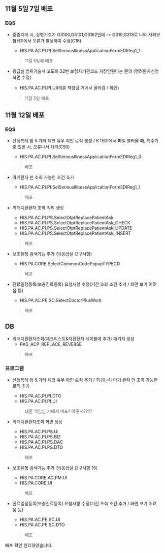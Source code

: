 






## 11월 5일 7일 배포


### EQS

- 중증치매 시, 상병기호가 G3100,G3101,G3182인데 -> G310,G318로 나와 사회보험EDI에서 오류가 발생하여 수정(C18)
    - HIS.PA.AC.PI.PI.SelSeriousIllnessApplicationFormEDIReg1_1
    
    > 11월 5일에 배포


- 응급실 범위기술서 고도화 32번 보험자기관코드 저장안된다는 문의 (행려환자신청 화면 수정)
    - HIS.PA.AC.PI.PI.UI(태훈 책임님 거에서 올라감 / 확인)
    > 11월 5일 배포











## 11월 12일 배포
### EQS
- 산정특례 암 5.기타 체크 유무 확인 로직 생성 / KTEDI에서 파일 불러올 때, 특수기호 있을 시, 오류나서 처리(C50)
    - HIS.PA.AC.PI.PI.SelSeriousIllnessApplicationFormEDIReg1_0
    > 배포

- 아기환자 만 조회 가능한 조건 추가
    - HIS.PA.AC.PI.PI.SelSeriousIllnessApplicationFormEDIReg1_1
    > 배포

- 외래치환환자 조회 쿼리 생성
    - HIS.PA.AC.PI.PS.SelectOtptReplacePatientAsk
    - HIS.PA.AC.PI.PS.SelectOtptReplacePatientAsk_CHECK
    - HIS.PA.AC.PI.PS.SelectOtptReplacePatientAsk_UPDATE
    - HIS.PA.AC.PI.PS.SelectOtptReplacePatientAsk_INSERT
    > 배포

- 보조유형 검색기능 추가 건(응급실 요구사항)
    - HIS.PA.CORE.SelectCommonCodePopupTYPECD
    > 배포

- 진료일정등록(보충진료등록) 요청사항 수정(기간 조회 조건 추가 / 화면 보기 어려움 등)
    - HIS.PA.AC.PE.SC.SelectDoctorPlusWork
    > 배포

## DB
- 외래치환환자조회(체크리스트&치환환자 테이블에 추가) 패키지 생성
    - PKG_ACP_REPLACE_REVERSE
    > 배포



### 프로그램
- 산정특례 암 5.기타 체크 유무 확인 로직 추가 / 희귀난치 아기 환자 만 조회 가능한 로직 추가
    - HIS.PA.AC.PI.PI.DTO
    - HIS.PA.AC.PI.PI.UI
     > 태훈 책임님 거에서 배포? 어떻게????

- 외래치환환자조회 화면 생성
    - HIS.PA.AC.PI.PS.UI
    - HIS.PA.AC.PI.PS.BIZ
    - HIS.PA.AC.PI.PS.DAC
    - HIS.PA.AC.PI.PS.DTO
     > 배포

- 보조유형 검색기능 추가 건(응급실 요구사항 16)
    - HIS.PA.CORE.AC.PM.UI
    - HIS.PA.CORE.UI
    > 배포

- 진료일정등록(보충진료등록) 요청사항 수정(기간 조회 조건 추가 / 화면 보기 어려움 등)
    - HIS.PA.AC.PE.SC.UI
    - HIS.PA.AC.PE.SC.DTO
    > 배포

배포 확인 완료하였습니다.